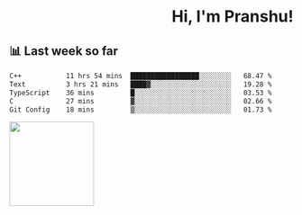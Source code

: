 <div align="right" >
   
   <H1>Hi, I'm Pranshu!</H1>

</div>

## 📊 Last week so far
<!--START_SECTION:waka-->

```txt
C++           11 hrs 54 mins  █████████████████░░░░░░░░   68.47 %
Text          3 hrs 21 mins   ████▓░░░░░░░░░░░░░░░░░░░░   19.28 %
TypeScript    36 mins         █░░░░░░░░░░░░░░░░░░░░░░░░   03.53 %
C             27 mins         ▓░░░░░░░░░░░░░░░░░░░░░░░░   02.66 %
Git Config    18 mins         ▒░░░░░░░░░░░░░░░░░░░░░░░░   01.73 %
```

<!--END_SECTION:waka-->


<img align="left" width="150" src="https://user-images.githubusercontent.com/70943732/209951571-93b7afe5-f523-4683-b725-5d94b287e94e.png">

